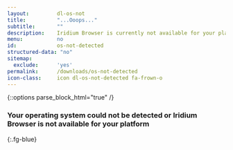 ```yaml
---
layout:			dl-os-not
title:			"...Ooops..."
subtitle:		""
description:	Iridium Browser is currently not available for your platform or your operating system could not be detected!
menu:			no
id:				os-not-detected
structured-data: "no"
sitemap:
  exclude:		'yes'
permalink:		/downloads/os-not-detected
icon-class:		icon dl-os-not-detected fa-frown-o
---
```


{::options parse_block_html="true" /}
### Your operating system could not be detected or Iridium Browser is not available for your platform #
{:.fg-blue}
